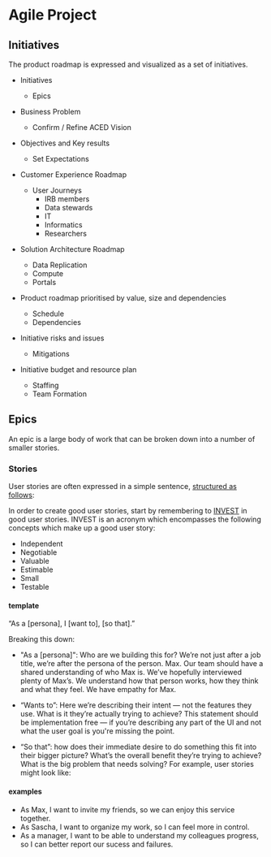 # Agile Project 

## Initiatives

The product roadmap is expressed and visualized as a set of initiatives.

- Initiatives
  - Epics 

- Business Problem
  - Confirm / Refine ACED Vision
- Objectives and Key results
  - Set Expectations
- Customer Experience Roadmap
  - User Journeys
    - IRB members
    - Data stewards
    - IT
    - Informatics
    - Researchers
- Solution Architecture Roadmap
  - Data Replication
  - Compute
  - Portals
- Product roadmap prioritised by value, size and dependencies
  - Schedule 
  - Dependencies
- Initiative risks and issues
  - Mitigations
- Initiative budget and resource plan
  - Staffing
  - Team Formation
  
## Epics

An epic is a large body of work that can be broken down into a number of smaller stories.

### Stories 

User stories are often expressed in a simple sentence, [structured as follows](https://www.atlassian.com/agile/project-management/user-stories):

In order to create good user stories, start by remembering to [INVEST](https://agileforall.com/new-to-agile-invest-in-good-user-stories/) in good user stories.  INVEST is an acronym which encompasses the following concepts which make up a good user story:
- Independent
- Negotiable
- Valuable
- Estimable
- Small 
- Testable

#### template 

“As a [persona], I [want to], [so that].”

Breaking this down: 

* "As a [persona]": Who are we building this for? We’re not just after a job title, we’re after the persona of the person. Max. Our team should have a shared understanding of who Max is. We’ve hopefully interviewed plenty of Max’s. We understand how that person works, how they think and what they feel. We have empathy for Max.
 
* “Wants to”: Here we’re describing their intent — not the features they use. What is it they’re actually trying to achieve? This statement should be implementation free — if you’re describing any part of the UI and not what the user goal is you're missing the point.

* “So that”: how does their immediate desire to do something this fit into their bigger picture? What’s the overall benefit they’re trying to achieve? What is the big problem that needs solving?
For example, user stories might look like:

#### examples

* As Max, I want to invite my friends, so we can enjoy this service together.
* As Sascha, I want to organize my work, so I can feel more in control. 
* As a manager, I want to be able to understand my colleagues progress, so I can better report our sucess and failures. 